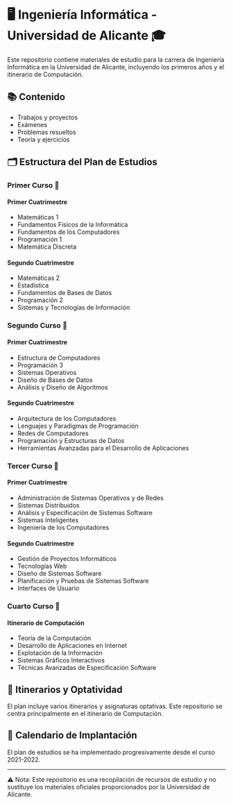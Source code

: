 # 🖥️ Ingeniería Informática - Universidad de Alicante 🎓

Este repositorio contiene materiales de estudio para la carrera de Ingeniería Informática en la Universidad de Alicante, incluyendo los primeros años y el itinerario de Computación.

## 📚 Contenido

- Trabajos y proyectos
- Exámenes
- Problemas resueltos
- Teoría y ejercicios

## 🗂️ Estructura del Plan de Estudios

### Primer Curso 🌱

#### Primer Cuatrimestre
- Matemáticas 1
- Fundamentos Físicos de la Informática
- Fundamentos de los Computadores
- Programación 1
- Matemática Discreta

#### Segundo Cuatrimestre
- Matemáticas 2
- Estadística
- Fundamentos de Bases de Datos
- Programación 2
- Sistemas y Tecnologías de Información

### Segundo Curso 🌿

#### Primer Cuatrimestre
- Estructura de Computadores
- Programación 3
- Sistemas Operativos
- Diseño de Bases de Datos
- Análisis y Diseño de Algoritmos

#### Segundo Cuatrimestre
- Arquitectura de los Computadores
- Lenguajes y Paradigmas de Programación
- Redes de Computadores
- Programación y Estructuras de Datos
- Herramientas Avanzadas para el Desarrollo de Aplicaciones

### Tercer Curso 🌳

#### Primer Cuatrimestre
- Administración de Sistemas Operativos y de Redes
- Sistemas Distribuidos
- Análisis y Especificación de Sistemas Software
- Sistemas Inteligentes
- Ingeniería de los Computadores

#### Segundo Cuatrimestre
- Gestión de Proyectos Informáticos
- Tecnologías Web
- Diseño de Sistemas Software
- Planificación y Pruebas de Sistemas Software
- Interfaces de Usuario

### Cuarto Curso 🌴

#### Itinerario de Computación
- Teoría de la Computación
- Desarrollo de Aplicaciones en Internet
- Explotación de la Información
- Sistemas Gráficos Interactivos
- Técnicas Avanzadas de Especificación Software

## 🚀 Itinerarios y Optatividad

El plan incluye varios itinerarios y asignaturas optativas. Este repositorio se centra principalmente en el itinerario de Computación.

## 📅 Calendario de Implantación

El plan de estudios se ha implementado progresivamente desde el curso 2021-2022.

---

⚠️ Nota: Este repositorio es una recopilación de recursos de estudio y no sustituye los materiales oficiales proporcionados por la Universidad de Alicante.
